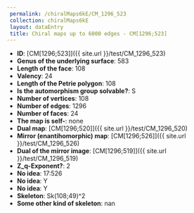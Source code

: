 ```yaml
--- 
 permalink: /chiralMaps6kE/CM_1296_523 
 collection: chiralMaps6kE
 layout: dataEntry
 title: Chiral maps up to 6000 edges - CM[1296;523]
---
```


- **ID**: [CM[1296;523]]({{ site.url }}/test/CM_1296_523)
- **Genus of the underlying surface**: 583
- **Length of the face**: 108
- **Valency**: 24
- **Length of the Petrie polygon**: 108
- **Is the automorphism group solvable?**: S
- **Number of vertices**: 108
- **Number of edges**: 1296
- **Number of faces**: 24
- **The map is self-**: none
- **Dual map**: [CM[1296;520]]({{ site.url }}/test/CM_1296_520)
- **Mirror (enantihomorphic) map**: [CM[1296;526]]({{ site.url }}/test/CM_1296_526)
- **Dual of the mirror image**: [CM[1296;519]]({{ site.url }}/test/CM_1296_519)
- **Z_q-Exponent?**: 2
- **No idea**:  17:526
- **No idea**: Y
- **No idea**: Y
- **Skeleton**: Sk(108;49)^2
- **Some other kind of skeleton**: nan
